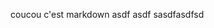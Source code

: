 coucou c'est markdown
asdf asdf sasdfasdfsd 
<!--stackedit_data:
eyJoaXN0b3J5IjpbNzk2NzIyNDg1XX0=
-->